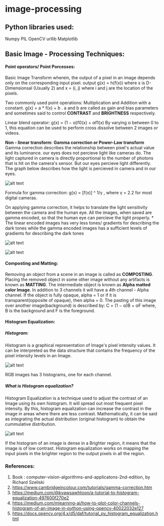 # image-processing

## Python libraries used:
Numpy
PIL
OpenCV
urllib
Matplotlib
## Basic Image - Processing Techniques:

#### Point operators/ Point Porcesses:
Basic Image Transform wherein, the output of a pixel in an image depends only on the corresponding input pixel.
output g(x) = h(f(x)) where x is D-Dimensionsal (Usually 2) and x = (i, j) where i and j are the location of the pixels.

Two  commonly used point operations: Multiplication and Addition with a constant. 
                                g(x) = a * f(x) + b . 
a and b are called as gain and bias parameters and sometimes said to control **CONTRAST** and **BRIGHTNESS** respectively. 

Linear blend operator: 
                                g(x) = (1 − α)f0(x) + αf1(x)
By varying α between 0 to 1, this equation can be used to perform cross dissolve between 2 images or videos. 

**Non - linear transform**: 
**Gamma correction or Power-Law transform**
Gamma correction describes the  relationship between pixel's actual value and its luminance. our eyes does not percieve light like cameras do. The light captured in camera is directly proportional to the number of photons that is hit on the camera's sensor. But our eyes percieve light differently. The graph below describes how the light is percieved in camera and in our eyes. 

![alt text](https://cdn.cambridgeincolour.com/images/tutorials/gamma_chart1e.png)

Formula for gamma correction:
g(x) = [f(x)] ^ 1/γ , where γ = 2.2 for most digital cameras. 

On applying gamma correction, it helps to translate the light sensitivity between the camera and the human eye. All the images, when saved are gamma encoded, so that the human eye can percieve the light properly. 
    * The linear encoded images has very less tones/ gradients for describing the dark tones while the gamma encoded images has a sufficient levels of gradients for describing the dark tones

![alt text](https://cdn.cambridgeincolour.com/images/tutorials/gamma_gradient2b.png)

![alt text](https://cdn.cambridgeincolour.com/images/tutorials/gamma_gradient1b.png)


#### Composting and Matting:
Removing an object from a scene in an image is called as **COMPOSTING**. Placing the removed object in some other image without any artifacts is known as **MATTING**. The intermediate object is known as **Alpha matted color Image**. In addition to 3 channels it will have a 4th channel - Alpha channel. If the object is fully opaque, alpha = 1 or if it is transparent(opposite of opaque), then alpha = 0. The pasting of this image over another image(background) is described by:
                                C = (1 − α)B + αF
where, B is the background and F is the foreground.

#### Histogram Equalization:

##### Histogram:
Histogram is a graphical representation of Image's pixel intensity values. It can be interpreted as the data structure that contains the frequency of the pixel intensity levels in an Image. 

![alt text](https://miro.medium.com/max/640/1*c1eCgfFWEPDhE6-ojPFk4g.webp)

RGB images has 3 histograms, one for each channel. 

##### What is Histogram equalization? 

Histogram Equalization is a technique used to adjust the contrast of an Image using its own histogram. It will spread out most frequent pixel intensity. By this, histogram equalization can increase the contrast in the image in areas where there are less contrast. Mathematically, it can be said as integrating the actual distribution (original histogram) to obtain the cummulative distribution. 

![alt text](https://miro.medium.com/max/640/1*PWPxuPXr1CrRgJGo8vMH_g.webp)


If the histogram of an image is dense in a Brighter region, it means that the image is of low contrast. Histogram equalization works on mapping the input pixels in the brighter region to the output pixels in all the region.




### References: 
1. Book : computer-vision-algorithms-and-applicatons-2nd-edition, by Richard Szeliski
2. https://www.cambridgeincolour.com/tutorials/gamma-correction.htm
3. https://medium.com/@kyawsawhtoon/a-tutorial-to-histogram-equalization-497600f270e2
4. https://medium.com/mlearning-ai/how-to-plot-color-channels-histogram-of-an-image-in-python-using-opencv-40022032e127
5. https://docs.opencv.org/4.x/d5/daf/tutorial_py_histogram_equalization.html



